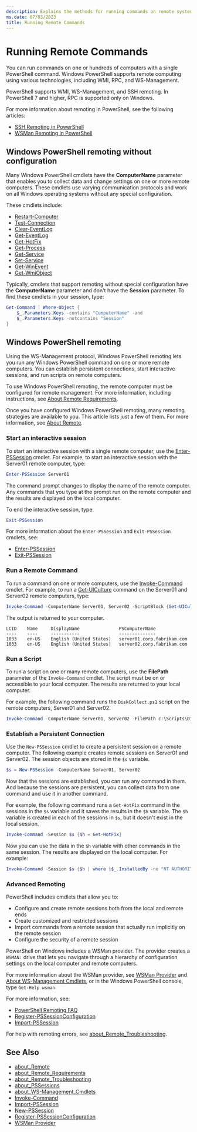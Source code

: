 ```yaml
---
description: Explains the methods for running commands on remote systems using PowerShell.
ms.date: 07/03/2023
title: Running Remote Commands
---
```

# Running Remote Commands

You can run commands on one or hundreds of computers with a single PowerShell command. Windows
PowerShell supports remote computing using various technologies, including WMI, RPC, and
WS-Management.

PowerShell supports WMI, WS-Management, and SSH remoting. In PowerShell 7 and higher, RPC is
supported only on Windows.

For more information about remoting in PowerShell, see the following articles:

- [SSH Remoting in PowerShell][09]
- [WSMan Remoting in PowerShell][10]

## Windows PowerShell remoting without configuration

Many Windows PowerShell cmdlets have the **ComputerName** parameter that enables you to collect data
and change settings on one or more remote computers. These cmdlets use varying communication
protocols and work on all Windows operating systems without any special configuration.

These cmdlets include:

- [Restart-Computer][23]
- [Test-Connection][25]
- [Clear-EventLog][17]
- [Get-EventLog][18]
- [Get-HotFix][19]
- [Get-Process][20]
- [Get-Service][21]
- [Set-Service][24]
- [Get-WinEvent][16]
- [Get-WmiObject][22]

Typically, cmdlets that support remoting without special configuration have the **ComputerName**
parameter and don't have the **Session** parameter. To find these cmdlets in your session, type:

```powershell
Get-Command | Where-Object {
    $_.Parameters.Keys -contains "ComputerName" -and
    $_.Parameters.Keys -notcontains "Session"
}
```

## Windows PowerShell remoting

Using the WS-Management protocol, Windows PowerShell remoting lets you run any Windows PowerShell
command on one or more remote computers. You can establish persistent connections, start interactive
sessions, and run scripts on remote computers.

To use Windows PowerShell remoting, the remote computer must be configured for remote management.
For more information, including instructions, see [About Remote Requirements][04].

Once you have configured Windows PowerShell remoting, many remoting strategies are available to you.
This article lists just a few of them. For more information, see [About Remote][02].

### Start an interactive session

To start an interactive session with a single remote computer, use the [Enter-PSSession][11] cmdlet.
For example, to start an interactive session with the Server01 remote computer, type:

```powershell
Enter-PSSession Server01
```

The command prompt changes to display the name of the remote computer. Any commands that you type at
the prompt run on the remote computer and the results are displayed on the local computer.

To end the interactive session, type:

```powershell
Exit-PSSession
```

For more information about the `Enter-PSSession` and `Exit-PSSession` cmdlets, see:

- [Enter-PSSession][11]
- [Exit-PSSession][12]

### Run a Remote Command

To run a command on one or more computers, use the [Invoke-Command][13] cmdlet. For example, to run
a [Get-UICulture][27] command on the Server01 and Server02 remote computers, type:

```powershell
Invoke-Command -ComputerName Server01, Server02 -ScriptBlock {Get-UICulture}
```

The output is returned to your computer.

```output
LCID    Name     DisplayName               PSComputerName
----    ----     -----------               --------------
1033    en-US    English (United States)   server01.corp.fabrikam.com
1033    en-US    English (United States)   server02.corp.fabrikam.com
```

### Run a Script

To run a script on one or many remote computers, use the **FilePath** parameter of the
`Invoke-Command` cmdlet. The script must be on or accessible to your local computer. The results are
returned to your local computer.

For example, the following command runs the `DiskCollect.ps1` script on the remote computers,
Server01 and Server02.

```powershell
Invoke-Command -ComputerName Server01, Server02 -FilePath c:\Scripts\DiskCollect.ps1
```

### Establish a Persistent Connection

Use the `New-PSSession` cmdlet to create a persistent session on a remote computer. The following
example creates remote sessions on Server01 and Server02. The session objects are stored in the `$s`
variable.

```powershell
$s = New-PSSession -ComputerName Server01, Server02
```

Now that the sessions are established, you can run any command in them. And because the sessions are
persistent, you can collect data from one command and use it in another command.

For example, the following command runs a `Get-HotFix` command in the sessions in the `$s` variable
and it saves the results in the `$h` variable. The `$h` variable is created in each of the sessions
in `$s`, but it doesn't exist in the local session.

```powershell
Invoke-Command -Session $s {$h = Get-HotFix}
```

Now you can use the data in the `$h` variable with other commands in the same session. The results
are displayed on the local computer. For example:

```powershell
Invoke-Command -Session $s {$h | where {$_.InstalledBy -ne "NT AUTHORITY\SYSTEM"}}
```

### Advanced Remoting

PowerShell includes cmdlets that allow you to:

- Configure and create remote sessions both from the local and remote ends
- Create customized and restricted sessions
- Import commands from a remote session that actually run implicitly on the remote session
- Configure the security of a remote session

PowerShell on Windows includes a WSMan provider. The provider creates a `WSMAN:` drive that lets you
navigate through a hierarchy of configuration settings on the local computer and remote computers.

For more information about the WSMan provider, see [WSMan Provider][07] and
[About WS-Management Cmdlets][06], or in the Windows PowerShell console, type `Get-Help wsman`.

For more information, see:

- [PowerShell Remoting FAQ][08]
- [Register-PSSessionConfiguration][15]
- [Import-PSSession][26]

For help with remoting errors, see [about_Remote_Troubleshooting][05].

## See Also

- [about_Remote][03]
- [about_Remote_Requirements][04]
- [about_Remote_Troubleshooting][05]
- [about_PSSessions][01]
- [about_WS-Management_Cmdlets][06]
- [Invoke-Command][13]
- [Import-PSSession][26]
- [New-PSSession][14]
- [Register-PSSessionConfiguration][15]
- [WSMan Provider][07]

<!-- link references -->
[01]: /powershell/module/microsoft.powershell.core/about/about_PSSessions
[02]: /powershell/module/microsoft.powershell.core/about/about_remote
[03]: /powershell/module/microsoft.powershell.core/about/about_remote_faq
[04]: /powershell/module/microsoft.powershell.core/about/about_remote_requirements
[05]: /powershell/module/microsoft.powershell.core/about/about_Remote_Troubleshooting
[06]: /powershell/module/microsoft.wsman.management/about/about_ws-management_cmdlets
[07]: /powershell/module/microsoft.wsman.management/about/about_wsman_provider
[08]: powershell-remoting-faq.yml
[09]: SSH-Remoting-in-PowerShell-Core.md
[10]: WSMan-Remoting-in-PowerShell-Core.md
[11]: xref:Microsoft.PowerShell.Core.Enter-PSSession
[12]: xref:Microsoft.PowerShell.Core.Exit-PSSession
[13]: xref:Microsoft.PowerShell.Core.Invoke-Command
[14]: xref:Microsoft.PowerShell.Core.New-PSSession
[15]: xref:Microsoft.PowerShell.Core.Register-PSSessionConfiguration
[16]: xref:Microsoft.PowerShell.Diagnostics.Get-WinEvent
[17]: xref:Microsoft.PowerShell.Management.Clear-EventLog
[18]: xref:Microsoft.PowerShell.Management.Get-EventLog
[19]: xref:Microsoft.PowerShell.Management.Get-HotFix
[20]: xref:Microsoft.PowerShell.Management.Get-Process
[21]: xref:Microsoft.PowerShell.Management.Get-Service
[22]: xref:Microsoft.PowerShell.Management.Get-WmiObject
[23]: xref:Microsoft.PowerShell.Management.Restart-Computer
[24]: xref:Microsoft.PowerShell.Management.Set-Service
[25]: xref:Microsoft.PowerShell.Management.Test-Connection
[26]: xref:Microsoft.PowerShell.Utility.Import-PSSession
[27]: xref:Microsoft.PowerShell.Utility.Get-UICulture
